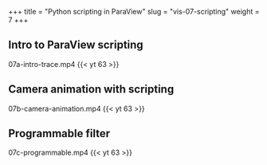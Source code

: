 +++
title = "Python scripting in ParaView"
slug = "vis-07-scripting"
weight = 7
+++

## Intro to ParaView scripting

07a-intro-trace.mp4
{{< yt 63 >}}

## Camera animation with scripting

07b-camera-animation.mp4
{{< yt 63 >}}

## Programmable filter

07c-programmable.mp4
{{< yt 63 >}}
